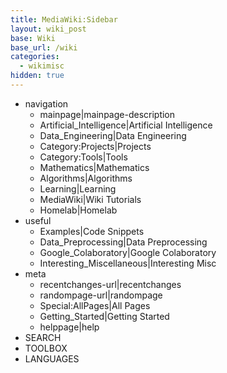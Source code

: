 ```yaml
---
title: MediaWiki:Sidebar
layout: wiki_post
base: Wiki
base_url: /wiki
categories:
  - wikimisc
hidden: true
---
```


-   navigation
    -   mainpage|mainpage-description
    -   Artificial_Intelligence|Artificial Intelligence
    -   Data_Engineering|Data Engineering
    -   Category:Projects|Projects
    -   Category:Tools|Tools
    -   Mathematics|Mathematics
    -   Algorithms|Algorithms
    -   Learning|Learning
    -   MediaWiki|Wiki Tutorials
    -   Homelab|Homelab
-   useful
    -   Examples|Code Snippets
    -   Data_Preprocessing|Data Preprocessing
    -   Google_Colaboratory|Google Colaboratory
    -   Interesting_Miscellaneous|Interesting Misc
-   meta
    -   recentchanges-url|recentchanges
    -   randompage-url|randompage
    -   Special:AllPages|All Pages
    -   Getting_Started|Getting Started
    -   helppage|help
-   SEARCH
-   TOOLBOX
-   LANGUAGES

